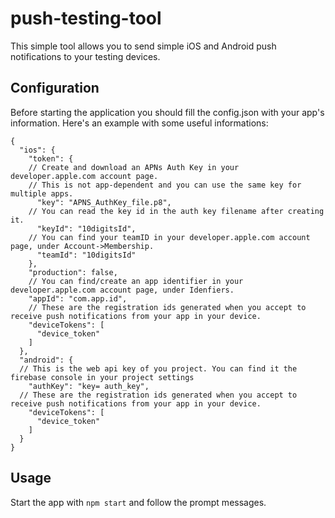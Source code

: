 # push-testing-tool
This simple tool allows you to send simple iOS and Android push notifications to your testing devices.
## Configuration
Before starting the application you should fill the config.json with your app's information. Here's an example with some useful informations:
```
{
  "ios": {
    "token": {
    // Create and download an APNs Auth Key in your developer.apple.com account page.
    // This is not app-dependent and you can use the same key for multiple apps.
      "key": "APNS_AuthKey_file.p8", 
    // You can read the key id in the auth key filename after creating it.
      "keyId": "10digitsId",
    // You can find your teamID in your developer.apple.com account page, under Account->Membership.
      "teamId": "10digitsId"
    },
    "production": false,
    // You can find/create an app identifier in your developer.apple.com account page, under Idenfiers.
    "appId": "com.app.id",
    // These are the registration ids generated when you accept to receive push notifications from your app in your device.
    "deviceTokens": [
      "device_token"
    ]
  },
  "android": {
  // This is the web api key of you project. You can find it the firebase console in your project settings
    "authKey": "key= auth_key",
  // These are the registration ids generated when you accept to receive push notifications from your app in your device.
    "deviceTokens": [
      "device_token"
    ]
  }
}
```
## Usage
Start the app with ```npm start``` and follow the prompt messages.
